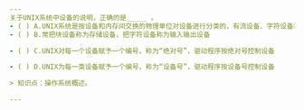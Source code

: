 ```yaml
---
关于UNIX系统中设备的说明，正确的是_____ 。
- ( ) A.UNIX系统是按设备和内存间交换的物理单位对设备进行分类的，有流设备、字符设备和块设备 
- ( ) B.常把块设备称为存储设备，把字符设备称为输入输出设备

- ( ) C.UNIX对每一个设备赋予一个编号，称为“绝对号”，驱动程序按绝对号控制设备

- ( ) D.UNIX为每一类设备赋予一个编号，称为“设备号”，驱动程序按设备号控制设备

> 知识点：操作系统概述。

---
```

